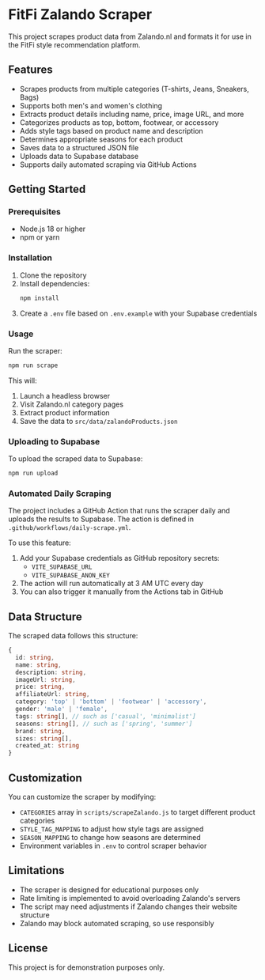 # FitFi Zalando Scraper

This project scrapes product data from Zalando.nl and formats it for use in the FitFi style recommendation platform.

## Features

- Scrapes products from multiple categories (T-shirts, Jeans, Sneakers, Bags)
- Supports both men's and women's clothing
- Extracts product details including name, price, image URL, and more
- Categorizes products as top, bottom, footwear, or accessory
- Adds style tags based on product name and description
- Determines appropriate seasons for each product
- Saves data to a structured JSON file
- Uploads data to Supabase database
- Supports daily automated scraping via GitHub Actions

## Getting Started

### Prerequisites

- Node.js 18 or higher
- npm or yarn

### Installation

1. Clone the repository
2. Install dependencies:
   ```bash
   npm install
   ```
3. Create a `.env` file based on `.env.example` with your Supabase credentials

### Usage

Run the scraper:

```bash
npm run scrape
```

This will:
1. Launch a headless browser
2. Visit Zalando.nl category pages
3. Extract product information
4. Save the data to `src/data/zalandoProducts.json`

### Uploading to Supabase

To upload the scraped data to Supabase:

```bash
npm run upload
```

### Automated Daily Scraping

The project includes a GitHub Action that runs the scraper daily and uploads the results to Supabase. The action is defined in `.github/workflows/daily-scrape.yml`.

To use this feature:
1. Add your Supabase credentials as GitHub repository secrets:
   - `VITE_SUPABASE_URL`
   - `VITE_SUPABASE_ANON_KEY`
2. The action will run automatically at 3 AM UTC every day
3. You can also trigger it manually from the Actions tab in GitHub

## Data Structure

The scraped data follows this structure:

```typescript
{
  id: string,
  name: string,
  description: string,
  imageUrl: string,
  price: string,
  affiliateUrl: string,
  category: 'top' | 'bottom' | 'footwear' | 'accessory',
  gender: 'male' | 'female',
  tags: string[], // such as ['casual', 'minimalist']
  seasons: string[], // such as ['spring', 'summer']
  brand: string,
  sizes: string[],
  created_at: string
}
```

## Customization

You can customize the scraper by modifying:

- `CATEGORIES` array in `scripts/scrapeZalando.js` to target different product categories
- `STYLE_TAG_MAPPING` to adjust how style tags are assigned
- `SEASON_MAPPING` to change how seasons are determined
- Environment variables in `.env` to control scraper behavior

## Limitations

- The scraper is designed for educational purposes only
- Rate limiting is implemented to avoid overloading Zalando's servers
- The script may need adjustments if Zalando changes their website structure
- Zalando may block automated scraping, so use responsibly

## License

This project is for demonstration purposes only.